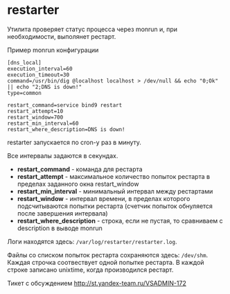 restarter
=========
Утилита проверяет статус процесса через monrun и, при необходимости, выполянет рестарт.

Пример monrun конфигурации
```
[dns_local]
execution_interval=60
execution_timeout=30
command=/usr/bin/dig @localhost localhost > /dev/null && echo "0;Ok" || echo "2;DNS is down!"
type=common

restart_command=service bind9 restart
restart_attempt=10
restart_window=700
restart_min_interval=60
restart_where_description=DNS is down!
```

restarter запускается по cron-у раз в минуту.

Все интервалы задаются в секундах.

* **restart_command** - команда для рестарта
* **restart_attempt** - максимальное количество попыток рестарта в пределах заданного окна restart_window
* **restart_min_interval** - минимальный интервал между рестартами
* **restart_window** - интервал времени, в пределах которого подсчитываются попытки рестарта (счетчик попыток обнуляется после завершения интервала)
* **restart_where_description** - строка, если не пустая, то сравниваем с description в выводе monrun

Логи находятся здесь: `/var/log/restarter/restarter.log`.

Файлы со списком попыток рестарта сохраняются здесь: `/dev/shm`. Каждая строчка соотвествует одной попытке рестарта. В каждой строке записано unixtime, когда производился рестарт.

Тикет с обсуждением http://st.yandex-team.ru/VSADMIN-172
